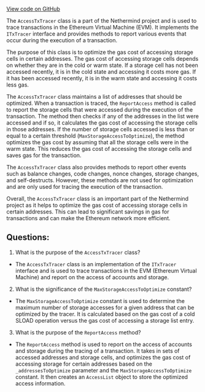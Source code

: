 [View code on GitHub](https://github.com/NethermindEth/nethermind/src/Nethermind/Nethermind.Evm/Tracing/AccessTxTracer.cs)

The `AccessTxTracer` class is a part of the Nethermind project and is used to trace transactions in the Ethereum Virtual Machine (EVM). It implements the `ITxTracer` interface and provides methods to report various events that occur during the execution of a transaction. 

The purpose of this class is to optimize the gas cost of accessing storage cells in certain addresses. The gas cost of accessing storage cells depends on whether they are in the cold or warm state. If a storage cell has not been accessed recently, it is in the cold state and accessing it costs more gas. If it has been accessed recently, it is in the warm state and accessing it costs less gas. 

The `AccessTxTracer` class maintains a list of addresses that should be optimized. When a transaction is traced, the `ReportAccess` method is called to report the storage cells that were accessed during the execution of the transaction. The method then checks if any of the addresses in the list were accessed and if so, it calculates the gas cost of accessing the storage cells in those addresses. If the number of storage cells accessed is less than or equal to a certain threshold (`MaxStorageAccessToOptimize`), the method optimizes the gas cost by assuming that all the storage cells were in the warm state. This reduces the gas cost of accessing the storage cells and saves gas for the transaction.

The `AccessTxTracer` class also provides methods to report other events such as balance changes, code changes, nonce changes, storage changes, and self-destructs. However, these methods are not used for optimization and are only used for tracing the execution of the transaction.

Overall, the `AccessTxTracer` class is an important part of the Nethermind project as it helps to optimize the gas cost of accessing storage cells in certain addresses. This can lead to significant savings in gas for transactions and can make the Ethereum network more efficient.
## Questions: 
 1. What is the purpose of the `AccessTxTracer` class?
- The `AccessTxTracer` class is an implementation of the `ITxTracer` interface and is used to trace transactions in the EVM (Ethereum Virtual Machine) and report on the access of accounts and storage.

2. What is the significance of the `MaxStorageAccessToOptimize` constant?
- The `MaxStorageAccessToOptimize` constant is used to determine the maximum number of storage accesses for a given address that can be optimized by the tracer. It is calculated based on the gas cost of a cold SLOAD operation versus the gas cost of accessing a storage list entry.

3. What is the purpose of the `ReportAccess` method?
- The `ReportAccess` method is used to report on the access of accounts and storage during the tracing of a transaction. It takes in sets of accessed addresses and storage cells, and optimizes the gas cost of accessing storage for certain addresses based on the `_addressesToOptimize` parameter and the `MaxStorageAccessToOptimize` constant. It then creates an `AccessList` object to store the optimized access information.